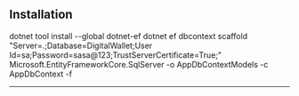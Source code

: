 




Installation
----------------------------------------------------------


dotnet tool install --global dotnet-ef
dotnet ef dbcontext scaffold "Server=.;Database=DigitalWallet;User Id=sa;Password=sasa@123;TrustServerCertificate=True;" Microsoft.EntityFrameworkCore.SqlServer -o AppDbContextModels -c AppDbContext -f


--------------------------------------------------------------